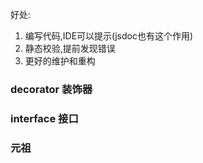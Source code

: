 好处: 

1. 编写代码,IDE可以提示(jsdoc也有这个作用)
2. 静态校验,提前发现错误
3. 更好的维护和重构





### decorator 装饰器



### interface 接口



### 元祖